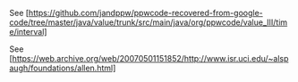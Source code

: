 See
[https://github.com/jandppw/ppwcode-recovered-from-google-code/tree/master/java/value/trunk/src/main/java/org/ppwcode/value_III/time/interval]

See [https://web.archive.org/web/20070501151852/http://www.isr.uci.edu/~alspaugh/foundations/allen.html]
